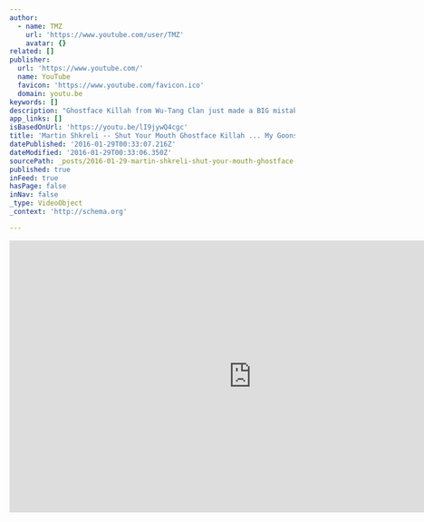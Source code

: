 ```yaml
---
author:
  - name: TMZ
    url: 'https://www.youtube.com/user/TMZ'
    avatar: {}
related: []
publisher:
  url: 'https://www.youtube.com/'
  name: YouTube
  favicon: 'https://www.youtube.com/favicon.ico'
  domain: youtu.be
keywords: []
description: "Ghostface Killah from Wu-Tang Clan just made a BIG mistake by mocking Martin Shkreli ... according to Shkreli who's now making a slew of threats against Ghost."
app_links: []
isBasedOnUrl: 'https://youtu.be/lI9jywQ4cgc'
title: 'Martin Shkreli -- Shut Your Mouth Ghostface Killah ... My Goons Will Take You Out!!'
datePublished: '2016-01-29T00:33:07.216Z'
dateModified: '2016-01-29T00:33:06.350Z'
sourcePath: _posts/2016-01-29-martin-shkreli-shut-your-mouth-ghostface-killah--my-go.md
published: true
inFeed: true
hasPage: false
inNav: false
_type: VideoObject
_context: 'http://schema.org'

---
```

<iframe src="https://cdn.embedly.com/widgets/media.html?src=https%3A%2F%2Fwww.youtube.com%2Fembed%2FlI9jywQ4cgc%3Ffeature%3Doembed&amp;url=https%3A%2F%2Fwww.youtube.com%2Fwatch%3Fv%3DlI9jywQ4cgc%26feature%3Dyoutu.be&amp;image=https%3A%2F%2Fi.ytimg.com%2Fvi%2FlI9jywQ4cgc%2Fhqdefault.jpg&amp;key=b7d04c9b404c499eba89ee7072e1c4f7&amp;type=text%2Fhtml&amp;schema=youtube" width="854" height="480" scrolling="no" frameborder="0" allowfullscreen="allowfullscreen" style=""></iframe>